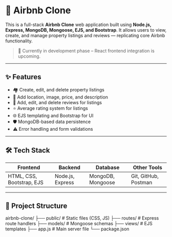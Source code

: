# 🏡 Airbnb Clone

This is a full-stack **Airbnb Clone** web application built using **Node.js, Express, MongoDB, Mongoose, EJS, and Bootstrap**. It allows users to view, create, and manage property listings and reviews — replicating core Airbnb functionality.

> 🔧 Currently in development phase – React frontend integration is upcoming.

---

## ✨ Features

- 🏘 Create, edit, and delete property listings
- 📍 Add location, image, price, and description
- 💬 Add, edit, and delete reviews for listings
- ⭐ Average rating system for listings
- 🌐 EJS templating and Bootstrap for UI
- 🛡 MongoDB-based data persistence
- ⚠️ Error handling and form validations

---

## 🛠️ Tech Stack

| Frontend     | Backend         | Database   | Other Tools         |
|--------------|------------------|------------|----------------------|
| HTML, CSS, Bootstrap, EJS | Node.js, Express | MongoDB, Mongoose | Git, GitHub, Postman |

---

## 📂 Project Structure

airbnb-clone/
├── public/ # Static files (CSS, JS)
├── routes/ # Express route handlers
├── models/ # Mongoose schemas
├── views/ # EJS templates
├── app.js # Main server file
└── package.json
